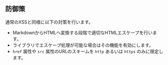 ## 防御策

通常のXSSと同様に以下の対策を行います。

- MarkdownからHTMLへ変換する段階で適切なHTMLエスケープを行います。
- ライブラリでエスケープ処理が可能な場合はその機能を有効にします。
- `href` 属性や `src` 属性のURLのスキームを `http` あるいは `https` のみに限定します。
